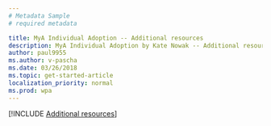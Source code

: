 ```yaml
---
# Metadata Sample
# required metadata

title: MyA Individual Adoption -- Additional resources
description: MyA Individual Adoption by Kate Nowak -- Additional resources section
author: paul9955
ms.author: v-pascha
ms.date: 03/26/2018
ms.topic: get-started-article
localization_priority: normal 
ms.prod: wpa
---
```


[!INCLUDE [Additional resources](../../Includes/Adopt-additional-resources.md)]

